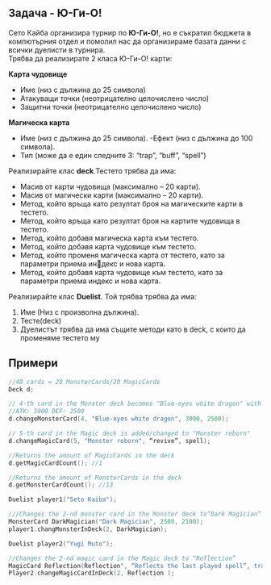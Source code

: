 ## Задача - Ю-Ги-О! 
Сето Кайба организира турнир по **Ю-Ги-О!**, но е съкратил бюджета в компютърния отдел и помолил нас да организираме базата данни с всички дуелисти в турнира.<br />
Трябва да реализирате 2 класа Ю-Ги-О! карти: <br />

**Карта чудовище**
- Име (низ с дължина до 25 символа)
- Атакуващи точки (неотрицателно целочислено число)
- Защитни точки (неотрицателно целочислено число)

**Магическа карта**
- Име (низ с дължина до 25 символа).
-Ефект (низ с дължина до 100 символа).
- Тип (може да е един следните 3: “trap”, “buff”, “spell”)

Реализирайте клас **deck**.Тестето трябва да има:
- Масив от карти чудовища (максимално – 20 карти).
- Масив от магически карти (максимално – 20 карти).
- Метод, който връща като резултат броя на магическите карти в тестето.
- Метод, който връща като резултат броя на картите чудовища в тестето.
- Метод, който добавя магическа карта към тестето.
- Метод, който добавя карта чудовище към тестето.
- Метод, който променя магическа карта от тестето, като за параметри приема индекс и нова карта.
- Метод, който добавя карта чудовище към тестето, като за параметри приема индекс 
и нова карта.

Реализирайте клас **Duelist**. Той трябва трябва да има:
1. Име (Низ с произволна дължина).
2. Тесте(deck)
3. Дуелистът трябва да има същите методи като в deck, с които да променяме тестето 
му

## Примери
```c++
//40 cards = 20 MonsterCards/20 MagicCards
Deck d;

// 4-th card in the Monster deck becomes "Blue-eyes white dragon" with
//ATK: 3000 DEF: 2500
d.changeMonsterCard(4, "Blue-eyes white dragon", 3000, 2500);

// 5-th card in the Magic deck is added/changed to "Monster reborn"
d.changeMagicCard(5, "Monster reborn", “revive”, spell);

//Returns the amount of MagicCards in the deck
d.getMagicCardCount(); //1

//Returns the amount of MonsterCards in the deck
d.getMonsterCardCount(); //13

Duelist player1("Seto Kaiba");

///Changes the 2-nd monster card in the Monster deck to“Dark Magician”
MonsterCard DarkMagician("Dark Magician", 2500, 2100);
player1.changMonsterInDeck(2, DarkMagician);

Duelist player2("Yugi Muto");

//Changes the 2-nd magic card in the Magic deck to “Reflection”
MagicCard Reflection(Reflection", “Reflects the last played spell”, trap);
Player2.changeMagicCardInDeck(2, Reflection );
```
